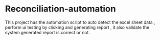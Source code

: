 # Reconciliation-automation
This project has the automation script to auto detect the excel sheet data , perform ui testing by clicking and generating report , it also validate the system generated report is correct or not.
